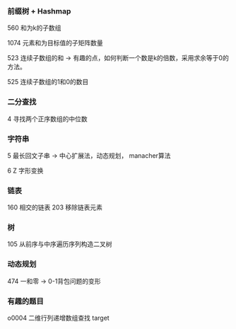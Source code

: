 ### 前缀树 + Hashmap
560 和为k的子数组

1074 元素和为目标值的子矩阵数量

523 连续子数组的和
-> 有趣的点，如何判断一个数是k的倍数，采用求余等于0的方法。

525 连续子数组的1和0的数目

### 二分查找
4 寻找两个正序数组的中位数

### 字符串
5 最长回文子串 
-> 中心扩展法，动态规划， manacher算法

6 Z 字形变换

### 链表
160 相交的链表
203 移除链表元素

### 树
105 从前序与中序遍历序列构造二叉树

### 动态规划
474 一和零
-> 0-1背包问题的变形


### 有趣的题目
o0004 二维行列递增数组查找 target